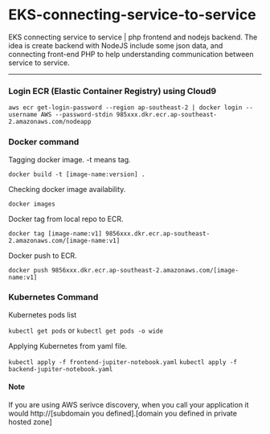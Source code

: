 # EKS-connecting-service-to-service
EKS connecting service to service | php frontend and nodejs backend. The idea is create backend with NodeJS include some json data, and connecting front-end PHP to help understanding communication between service to service. 

--- 

### Login ECR (Elastic Container Registry) using Cloud9

`aws ecr get-login-password --region ap-southeast-2 | docker login --username AWS --password-stdin 985xxx.dkr.ecr.ap-southeast-2.amazonaws.com/nodeapp
`



### Docker command
Tagging docker image. -t means tag. 

`docker build -t [image-name:version] . `


Checking docker image availability. 

`
docker images
`



Docker tag from local repo to ECR. 

`docker tag [image-name:v1] 9856xxx.dkr.ecr.ap-southeast-2.amazonaws.com/[image-name:v1]`



Docker push to ECR. 

`docker push 9856xxx.dkr.ecr.ap-southeast-2.amazonaws.com/[image-name:v1]`

### Kubernetes Command
Kubernetes pods list

`kubectl get pods`
or 
`kubectl get pods -o wide`

Applying Kubernetes from yaml file. 

`kubectl apply -f frontend-jupiter-notebook.yaml`
`kubectl apply -f backend-jupiter-notebook.yaml`

#### Note
If you are using AWS serivce discovery, when you call your application it would http://[subdomain you defined].[domain you defined in private hosted zone]
